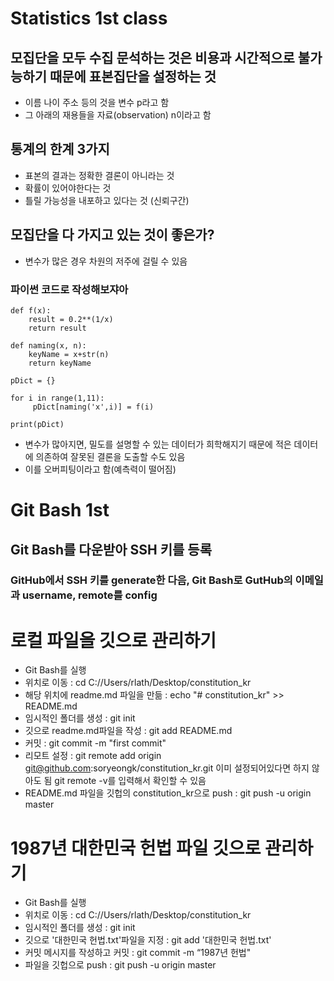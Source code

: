 # Statistics 1st class
## 모집단을 모두 수집 문석하는 것은 비용과 시간적으로 불가능하기 때문에 표본집단을 설정하는 것
  * 이름 나이 주소 등의 것을 변수 p라고 함
  * 그 아래의 재용들을 자료(observation) n이라고 함

## 통계의 한계 3가지
  * 표본의 결과는 정확한 결론이 아니라는 것
  * 확률이 있어야한다는 것
  * 틀릴 가능성을 내포하고 있다는 것 (신뢰구간)

## 모집단을 다 가지고 있는 것이 좋은가?
  * 변수가 많은 경우 차원의 저주에 걸릴 수 있음
### 파이썬 코드로 작성해보쟈아
    def f(x):
        result = 0.2**(1/x)
        return result

    def naming(x, n):
        keyName = x+str(n)
        return keyName

    pDict = {}

    for i in range(1,11):
         pDict[naming('x',i)] = f(i)

    print(pDict)
  * 변수가 많아지면, 밀도를 설명할 수 있는 데이터가 희학해지기 때문에 적은 데이터에 의존하여 잘못된 결론을 도출할 수도 있음
  * 이를 오버피팅이라고 함(예측력이 떨어짐)

# Git Bash 1st
## Git Bash를 다운받아 SSH 키를 등록
### GitHub에서 SSH 키를 generate한 다음, Git Bash로 GutHub의 이메일과 username, remote를 config

# 로컬 파일을 깃으로 관리하기
  * Git Bash를 실행
  * 위치로 이동 : cd C://Users/rlath/Desktop/constitution_kr
  * 해당 위치에 readme.md 파일을 만듦 : echo "# constitution_kr" >> README.md
  * 임시적인 폴더를 생성 : git init
  * 깃으로 readme.md파일을 작성 : git add README.md
  * 커밋 : git commit -m "first commit"
  * 리모트 설정 : git remote add origin git@github.com:soryeongk/constitution_kr.git
    이미 설정되어있다면 하지 않아도 됨 git remote -v를 입력해서 확인할 수 있음
  * README.md 파일을 깃헙의 constitution_kr으로 push : git push -u origin master

# 1987년 대한민국 헌법 파일 깃으로 관리하기
  * Git Bash를 실행
  * 위치로 이동 : cd C://Users/rlath/Desktop/constitution_kr
  * 임시적인 폴더를 생성 : git init
  * 깃으로 '대한민국 헌법.txt'파일을 지정 : git add '대한민국 헌법.txt'
  * 커밋 메시지를 작성하고 커밋 : git commit -m “1987년 헌법"
  * 파일을 깃헙으로 push : git push -u origin master
